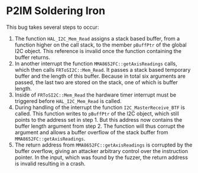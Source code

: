 # P2IM Soldering Iron
This bug takes several steps to occur:
1. The function `HAL_I2C_Mem_Read` assigns a stack based buffer, from a function higher on the call stack, to the member `pBuffPtr` of the global I2C object. This reference is invalid once the function containing the buffer returns.
2. In another interrupt the function `MMA8652FC::getAxisReadings` calls, which then calls `FRToSI2C::Mem_Read`. It passes a stack based temporary buffer and the length of this buffer. Because in total six arguments are passed, the last two are stored on the stack, one of which is buffer length.
3. Inside of `FRToSI2C::Mem_Read` the hardware timer interrupt must be triggered before `HAL_I2C_Mem_Read` is called.
4. During handling of the interrupt the function `I2C_MasterReceive_BTF` is called. This function writes to `pBuffPtr` of the I2C object, which still points to the address set in step 1. But this address now contains the buffer length argument from step 2. The function will thus corrupt the argument and allows a buffer overflow of the stack buffer from `MMA8652FC::getAxisReadings`.
5. The return address from `MMA8652FC::getAxisReadings` is corrupted by the buffer overflow, giving an attacker arbitrary control over the instruction pointer. In the input, which was found by the fuzzer, the return address is invalid resulting in a crash.
